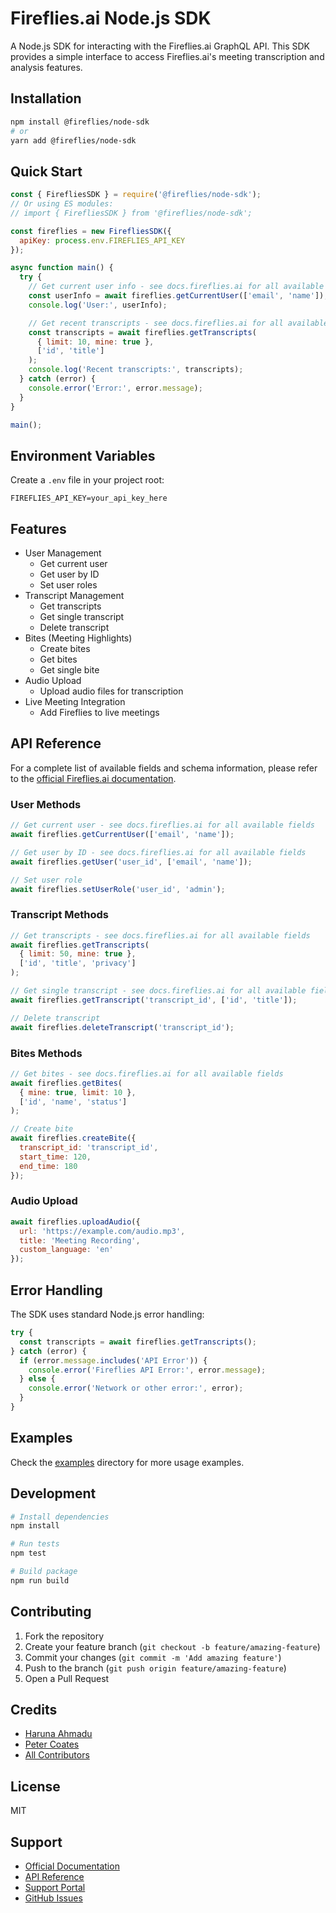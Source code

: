 # Fireflies.ai Node.js SDK

A Node.js SDK for interacting with the Fireflies.ai GraphQL API. This SDK provides a simple interface to access Fireflies.ai's meeting transcription and analysis features.

## Installation

```bash
npm install @fireflies/node-sdk
# or
yarn add @fireflies/node-sdk
```

## Quick Start

```javascript
const { FirefliesSDK } = require('@fireflies/node-sdk');
// Or using ES modules:
// import { FirefliesSDK } from '@fireflies/node-sdk';

const fireflies = new FirefliesSDK({
  apiKey: process.env.FIREFLIES_API_KEY
});

async function main() {
  try {
    // Get current user info - see docs.fireflies.ai for all available fields
    const userInfo = await fireflies.getCurrentUser(['email', 'name']);
    console.log('User:', userInfo);

    // Get recent transcripts - see docs.fireflies.ai for all available fields
    const transcripts = await fireflies.getTranscripts(
      { limit: 10, mine: true },
      ['id', 'title']
    );
    console.log('Recent transcripts:', transcripts);
  } catch (error) {
    console.error('Error:', error.message);
  }
}

main();
```

## Environment Variables

Create a `.env` file in your project root:

```env
FIREFLIES_API_KEY=your_api_key_here
```

## Features

- User Management
  - Get current user
  - Get user by ID
  - Set user roles
- Transcript Management
  - Get transcripts
  - Get single transcript
  - Delete transcript
- Bites (Meeting Highlights)
  - Create bites
  - Get bites
  - Get single bite
- Audio Upload
  - Upload audio files for transcription
- Live Meeting Integration
  - Add Fireflies to live meetings

## API Reference

For a complete list of available fields and schema information, please refer to the [official Fireflies.ai documentation](https://docs.fireflies.ai).

### User Methods

```javascript
// Get current user - see docs.fireflies.ai for all available fields
await fireflies.getCurrentUser(['email', 'name']);

// Get user by ID - see docs.fireflies.ai for all available fields
await fireflies.getUser('user_id', ['email', 'name']);

// Set user role
await fireflies.setUserRole('user_id', 'admin');
```

### Transcript Methods

```javascript
// Get transcripts - see docs.fireflies.ai for all available fields
await fireflies.getTranscripts(
  { limit: 50, mine: true },
  ['id', 'title', 'privacy']
);

// Get single transcript - see docs.fireflies.ai for all available fields
await fireflies.getTranscript('transcript_id', ['id', 'title']);

// Delete transcript
await fireflies.deleteTranscript('transcript_id');
```

### Bites Methods

```javascript
// Get bites - see docs.fireflies.ai for all available fields
await fireflies.getBites(
  { mine: true, limit: 10 },
  ['id', 'name', 'status']
);

// Create bite
await fireflies.createBite({
  transcript_id: 'transcript_id',
  start_time: 120,
  end_time: 180
});
```

### Audio Upload

```javascript
await fireflies.uploadAudio({
  url: 'https://example.com/audio.mp3',
  title: 'Meeting Recording',
  custom_language: 'en'
});
```

## Error Handling

The SDK uses standard Node.js error handling:

```javascript
try {
  const transcripts = await fireflies.getTranscripts();
} catch (error) {
  if (error.message.includes('API Error')) {
    console.error('Fireflies API Error:', error.message);
  } else {
    console.error('Network or other error:', error);
  }
}
```

## Examples

Check the [examples](./examples) directory for more usage examples.

## Development

```bash
# Install dependencies
npm install

# Run tests
npm test

# Build package
npm run build
```

## Contributing

1. Fork the repository
2. Create your feature branch (`git checkout -b feature/amazing-feature`)
3. Commit your changes (`git commit -m 'Add amazing feature'`)
4. Push to the branch (`git push origin feature/amazing-feature`)
5. Open a Pull Request

## Credits

- [Haruna Ahmadu](https://github.com/sleemkeen)
- [Peter Coates](https://github.com/petercoates)
- [All Contributors](../../contributors)

## License

MIT

## Support

- [Official Documentation](https://docs.fireflies.ai)
- [API Reference](https://docs.fireflies.ai/graphql-api)
- [Support Portal](https://help.fireflies.ai)
- [GitHub Issues](https://github.com/fireflies-ai/node-sdk/issues)
```